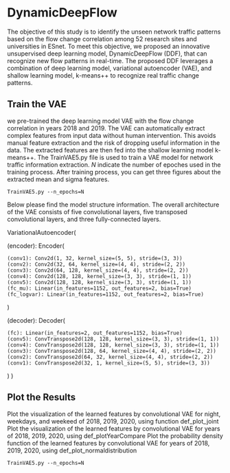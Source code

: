 # DynamicDeepFlow

The objective of this study is to identify the unseen network traffic patterns based on the flow change correlation among 52 research sites and universities in ESnet. To meet this objective, we proposed an innovative unsupervised deep learning model, DynamicDeepFlow (DDF), that can recognize new flow patterns in real-time. The proposed DDF leverages a combination of deep learning model, variational autoencoder (VAE), and shallow learning model, k-means++ to recognize real traffic change patterns. 

## Train the VAE

we pre-trained the deep learning model VAE with the flow change correlation in years 2018 and 2019. The VAE can automatically extract complex features from input data without human intervention. This avoids manual feature extraction and the risk of dropping useful information in the data. The extracted features are then fed into the shallow learning model k-means++. The TrainVAE5.py file is used to train a VAE model for network traffic information extraction. _N_ indicate the number of epoches used in the training process. After training process, you can get three figures about the extracted mean and sigma features. 

```
TrainVAE5.py --n_epochs=N
```
Below please find the model structure information. The overall architecture of the VAE consists of five convolutional layers, five transposed convolutional layers, and three fully-connected layers.

VariationalAutoencoder(

  (encoder): Encoder(
  
    (conv1): Conv2d(1, 32, kernel_size=(5, 5), stride=(3, 3))
    (conv2): Conv2d(32, 64, kernel_size=(4, 4), stride=(2, 2))
    (conv3): Conv2d(64, 128, kernel_size=(4, 4), stride=(2, 2))
    (conv4): Conv2d(128, 128, kernel_size=(3, 3), stride=(1, 1))
    (conv5): Conv2d(128, 128, kernel_size=(3, 3), stride=(1, 1))
    (fc_mu): Linear(in_features=1152, out_features=2, bias=True)
    (fc_logvar): Linear(in_features=1152, out_features=2, bias=True)
  )
  
  (decoder): Decoder(
  
    (fc): Linear(in_features=2, out_features=1152, bias=True)
    (conv5): ConvTranspose2d(128, 128, kernel_size=(3, 3), stride=(1, 1))
    (conv4): ConvTranspose2d(128, 128, kernel_size=(3, 3), stride=(1, 1))
    (conv3): ConvTranspose2d(128, 64, kernel_size=(4, 4), stride=(2, 2))
    (conv2): ConvTranspose2d(64, 32, kernel_size=(4, 4), stride=(2, 2))
    (conv1): ConvTranspose2d(32, 1, kernel_size=(5, 5), stride=(3, 3))
  )
)

## Plot the Results
Plot the visualization of the learned features by convolutional VAE for night, weekdays, and weekeed of 2018, 2019, 2020, using function def_plot_joint
Plot the visualization of the learned features by convolutional VAE for years of 2018, 2019, 2020, using def_plotYearCompare
Plot the probability density function of the learned features by convolutional VAE for years of 2018, 2019, 2020, using def_plot_normaldistribution

```
TrainVAE5.py --n_epochs=N
```

